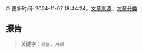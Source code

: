 :alarm_clock: 更新时间: 2024-11-07 18:44:24。[文章来源](/README.md)、[文章分类](/TAGS.md)

## 报告


> 关键字：`报告`、`月报`



